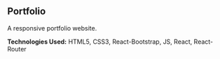 ## Portfolio

A responsive portfolio website.

**Technologies Used:** HTML5, CSS3, React-Bootstrap, JS, React, React-Router
